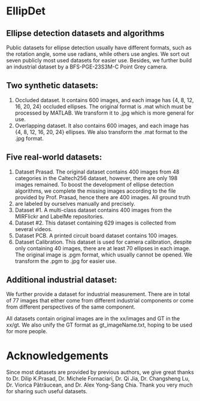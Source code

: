 # EllipDet
## Ellipse detection datasets and algorithms
Public datasets for ellipse detection usually have different formats, such as the rotation angle, some use radians, while others use angles. We sort out seven publicly most used datasets for easier use. Besides, we further build an industrial dataset by a BFS-PGE-23S3M-C Point Grey camera. 

## Two synthetic datasets:
1. Occluded dataset. It contains 600 images, and each image has {4, 8, 12, 16, 20, 24} occluded ellipses. The original format is .mat which must be processed by MATLAB. We transform it to .jpg which is more general for use.
2. Overlapping dataset. It also contains 600 images, and each image has {4, 8, 12, 16, 20, 24} ellipses. We also transform the .mat format to the .jpg format.

## Five real-world datasets:
1. Dataset Prasad. The original dataset contains 400 images from 48 categories in the Caltech256 dataset, however, there are only 198 images remained. To boost the development of ellipse detection algorithms, we complete the missing images according to the file provided by Prof. Prasad, hence there are 400 images. All ground truth 
2. are labeled by ourselves manually and precisely.
3. Dataset #1. A multi-class dataset contains 400 images from the MIRFlickr and LabelMe repositories.
4. Dataset #2. This dataset containing 629 images is collected from several videos.
5. Dataset PCB. A printed circuit board dataset contains 100 images.
6. Dataset Calibration. This dataset is used for camera calibration, despite only containing 40 images, there are at least 70 ellipses in each image. The original image is .pgm format, which usually cannot be opened. We transform the .pgm to .jpg for easier use.

## Additional industrial dataset:
We further provide a dataset for industrial measurement. There are in total of 77 images that either come from different industrial components or come from different perspectives of the same component. 

All datasets contain original images are in the xx/images and GT in the xx/gt. We also unify the GT format as gt_imageName.txt, hoping to be used for more people.

# Acknowledgements
Since most datasets are provided by previous authors, we give great thanks to Dr. Dilip K.Prasad, Dr. Michele Fornaciari, Dr. Qi Jia, Dr. Changsheng Lu, Dr. Viorica Pătrăucean, and Dr. Alex Yong-Sang Chia. Thank you very much for sharing such useful datasets. 
